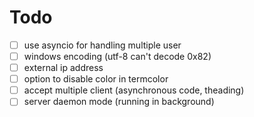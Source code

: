 # Todo

- [ ] use asyncio for handling multiple user
- [ ] windows encoding (utf-8 can't decode 0x82)
- [ ] external ip address
- [ ] option to disable color in termcolor
- [ ] accept multiple client (asynchronous code, theading)
- [ ] server daemon mode (running in background)
